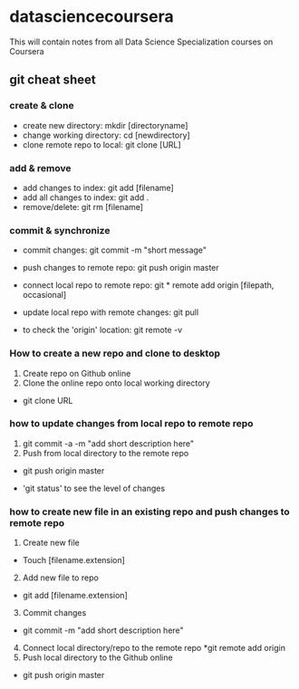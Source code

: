 datasciencecoursera
===================
This will contain notes from all Data Science Specialization courses on Coursera

## git cheat sheet


### create & clone
* create new directory: mkdir [directoryname]
* change working directory: cd [newdirectory]
* clone remote repo to local: git clone [URL]

### add & remove
* add changes to index: git add [filename]
* add all changes to index: git add .
* remove/delete: git rm [filename]

### commit & synchronize
* commit changes: git commit -m "short message"
* push changes to remote repo: git push origin master
* connect local repo to remote repo: git * remote add origin [filepath, occasional]
* update local repo with remote changes: git pull
  
* to check the 'origin' location: git remote -v
  
### How to create a new repo and clone to desktop
1. Create repo on Github online
2. Clone the online repo onto local working directory
  * git clone URL

### how to update changes from local repo to remote repo
1. git commit -a -m "add short description here"
2. Push from local directory to the remote repo
  * git push origin master
  
* 'git status' to see the level of changes


### how to create new file in an existing repo and push changes to remote repo

1. Create new file
  * Touch [filename.extension]
2. Add new file to repo
  * git add [filename.extension]
3. Commit changes
  * git commit -m "add short description here"
4. Connect local directory/repo to the remote repo
  *git remote add origin
5. Push local directory to the Github online
  * git push origin master


